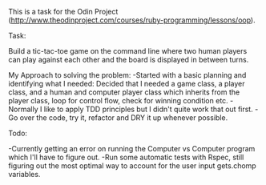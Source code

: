 This is a task for the Odin Project (http://www.theodinproject.com/courses/ruby-programming/lessons/oop).

Task:

Build a tic-tac-toe game on the command line where two human players can play against each other and the board is displayed in between turns.

My Approach to solving the problem:
-Started with a basic planning and identifying what I needed: Decided that I needed a game class, a player class, and a human and computer player class which inherits from the player class, loop for control flow, check for winning condition etc.
-Normally I like to apply TDD principles but I didn't quite work that out first.
-Go over the code, try it, refactor and DRY it up whenever possible.

Todo:

-Currently getting an error on running the Computer vs Computer program which I'll have to figure out.
-Run some automatic tests with Rspec, still figuring out the most optimal way to account for the user input gets.chomp variables.
